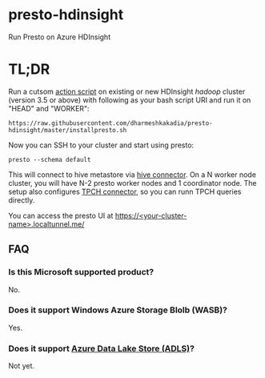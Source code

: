 # presto-hdinsight
Run Presto on Azure HDInsight

# TL;DR 
Run a cutsom [action script](https://docs.microsoft.com/en-us/azure/hdinsight/hdinsight-hadoop-customize-cluster-linux) on existing or new HDInsight _hadoop_ cluster (version 3.5 or above) with following as your bash script URI and run it on "HEAD" and "WORKER":
```
https://raw.githubusercontent.com/dharmeshkakadia/presto-hdinsight/master/installpresto.sh
```

Now you can SSH to your cluster and start using presto:
```
presto --schema default
```
This will connect to hive metastore via [hive connector](https://prestodb.io/docs/current/connector/hive.html). On a N worker node cluster, you will have N-2 presto worker nodes and 1 coordinator node. The setup also configures [TPCH connector](https://prestodb.io/docs/current/connector/tpch.html), so you can runn TPCH queries directly.

You can access the presto UI at [https://\<your-cluster-name\>.localtunnel.me/](https://your-cluster-name.localtunnel.me/)

## FAQ
### Is this Microsoft supported product? 
No.

### Does it support Windows Azure Storage Blolb (WASB)?
Yes.

### Does it support [Azure Data Lake Store (ADLS)](https://azure.microsoft.com/en-us/services/data-lake-store/)?
Not yet.
